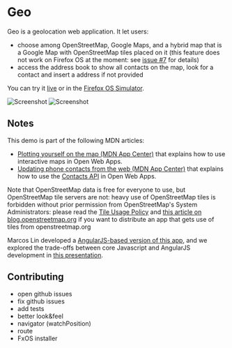 # Geo

Geo is a geolocation web application. It let users:
- choose among OpenStreetMap, Google Maps, and a hybrid map that is a Google Map with OpenStreetMap tiles placed on it (this feature does not work on Firefox OS at the moment: see [issue #7](https://github.com/franciov/geo/issues/7) for details)
- access the address book to show all contacts on the map, look for a contact and insert a address if not provided

You can try it [live](http://franciov.github.io/geo/) or in the [Firefox OS Simulator](https://developer.mozilla.org/en/docs/Tools/Firefox_OS_Simulator).

![Screenshot](https://raw.githubusercontent.com/franciov/geo/master/img/screenshots/osm-search-rome.png)
![Screenshot](https://raw.githubusercontent.com/franciov/geo/mdn_updating_phone_contacts_from_the_web/img/screenshots/contacts-all.png)

## Notes

This demo is part of the following MDN articles:
- [Plotting yourself on the map (MDN App Center)](https://developer.mozilla.org/en-US/Apps/Developing/gather_and_modify_data/Plotting_yourself_on_the_map) that explains how to use interactive maps in Open Web Apps.
- [Updating phone contacts from the web (MDN App Center)](https://developer.mozilla.org/en-US/Apps/Developing/gather_and_modify_data/Updating_phone_contacts_from_the_web) that explains how to use the [Contacts API](https://developer.mozilla.org/en-US/docs/WebAPI/Contacts) in Open Web Apps.

Note that OpenStreetMap data is free for everyone to use, but OpenStreetMap tile servers are not: heavy use of OpenStreetMap tiles is forbidden without prior permission from OpenStreetMap's System Administrators: please read the [Tile Usage Policy](http://wiki.openstreetmap.org/wiki/Tile_usage_policy) and [this article on blog.openstreetmap.org](https://blog.openstreetmap.org/2011/11/01/tile-usage-policy/) if you want to distribute an app that gets use of tiles from openstreetmap.org

Marcos Lin developed a [AngularJS-based version of this app](https://github.com/marcoslin/sample-geo-angular), and we explored the trade-offs between core Javascript and AngularJS development in [this presentation](http://lanyrd.com/2014/romajs-incontro-marzo/scygrd/#link-ydcz).

## Contributing

- open github issues
- fix github issues
- add tests
- better look&feel
- navigator (watchPosition)
- route
- FxOS installer
